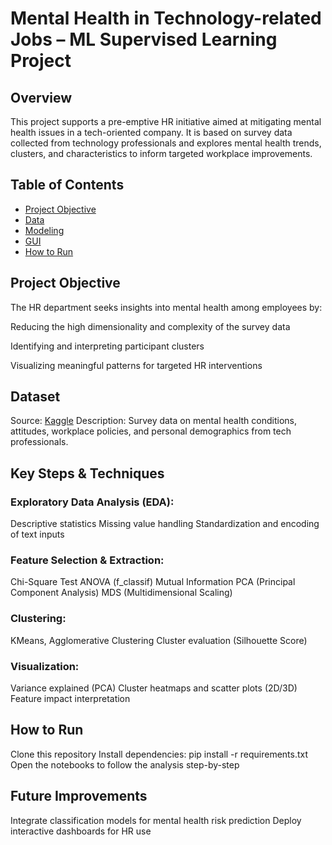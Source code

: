 # Mental Health in Technology-related Jobs – ML Supervised Learning Project

## Overview
This project supports a pre-emptive HR initiative aimed at mitigating mental health issues in a tech-oriented company. It is based on survey data collected from technology professionals and explores mental health trends, clusters, and characteristics to inform targeted workplace improvements.

## Table of Contents
- [Project Objective](#project-objective)
- [Data](#data)
- [Modeling](#modeling)
- [GUI](#gui)
- [How to Run](#How-to-Run)

## Project Objective
The HR department seeks insights into mental health among employees by:

Reducing the high dimensionality and complexity of the survey data

Identifying and interpreting participant clusters

Visualizing meaningful patterns for targeted HR interventions

## Dataset
Source: [Kaggle](https://www.kaggle.com/datasets/osmi/mental-health-in-tech-2016)
Description: Survey data on mental health conditions, attitudes, workplace policies, and personal demographics from tech professionals.

##  Key Steps & Techniques
### Exploratory Data Analysis (EDA):
Descriptive statistics
Missing value handling
Standardization and encoding of text inputs
### Feature Selection & Extraction:
Chi-Square Test
ANOVA (f_classif)
Mutual Information
PCA (Principal Component Analysis)
MDS (Multidimensional Scaling)
### Clustering:
KMeans, Agglomerative Clustering
Cluster evaluation (Silhouette Score)
### Visualization:
Variance explained (PCA)
Cluster heatmaps and scatter plots (2D/3D)
Feature impact interpretation

## How to Run
Clone this repository
Install dependencies: pip install -r requirements.txt
Open the notebooks to follow the analysis step-by-step

## Future Improvements
Integrate classification models for mental health risk prediction
Deploy interactive dashboards for HR use
